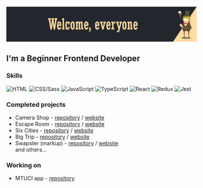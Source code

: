[![Header](https://github.com/talkingmachine/talkingmachine/blob/main/img/tm-header.png)](https://github.com/talkingmachine)
##  I'm a Beginner Frontend Developer

### Skills
<!-- skills -->
![HTML](https://img.shields.io/badge/HTML-222222?style=for-the-badge&logo=html5)
![CSS/Sass](https://img.shields.io/badge/Css/Sass-222222?style=for-the-badge&logo=css3)
![JavaScript](https://img.shields.io/badge/JavaScript-222222?style=for-the-badge&logo=javascript)
![TypeScript](https://img.shields.io/badge/Typescript-222222?style=for-the-badge&logo=typescript)
![React](https://img.shields.io/badge/React-222222?style=for-the-badge&logo=react)
![Redux](https://img.shields.io/badge/Redux-222222?style=for-the-badge&logo=redux)
![Jest](https://img.shields.io/badge/Jest-222222?style=for-the-badge&logo=jest)
<!-- skills -->

### Completed projects
<!-- projects -->
* Camera Shop - [repository](https://github.com/talkingmachine/camera-build-vite) / [website](https://camera-build-vite.vercel.app/)<br>
* Escape Room - [repository](https://github.com/talkingmachine/escape-room) / [website](https://escape-room-phi.vercel.app/)<br>
* Six Cities - [repository](https://github.com/talkingmachine/SixCtiesSimple) / [website](https://six-cties-simple.vercel.app/)<br>
* Big Trip - [repository](https://github.com/talkingmachine/BigTrip) / [website](https://big-trip-neon.vercel.app/)<br>
* Swapster (markup) - [repository](https://github.com/talkingmachine/Swapster) / [website](https://swapster.vercel.app/)<br>
and others...
<!-- projects -->

### Working on
<!-- in progress -->
* MTUCI app - [repository](https://github.com/lyaguxafrog/mtuci-app)<br>
<!-- in progress -->

